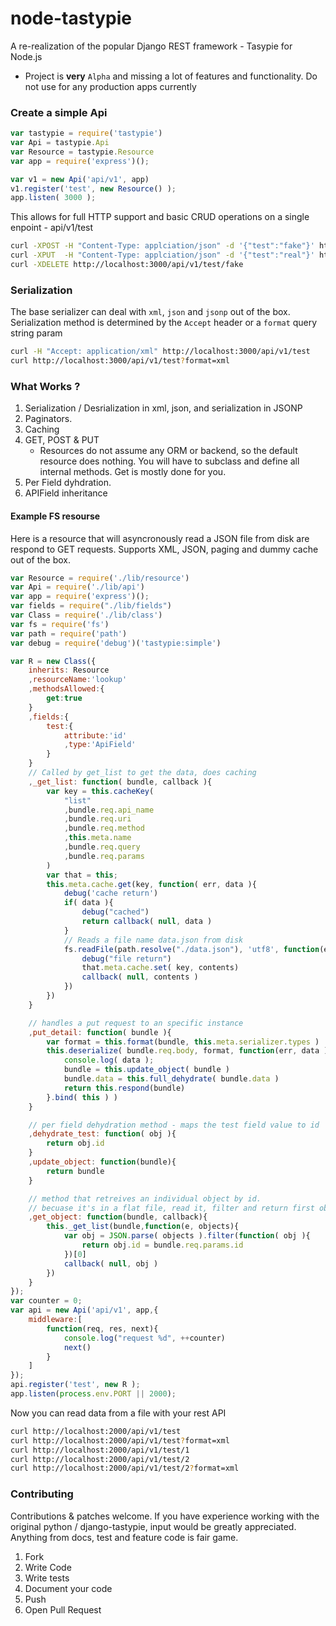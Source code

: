 node-tastypie
=============

A re-realization of the popular Django REST framework - Tasypie for Node.js

* Project is **very** `Alpha` and missing a lot of features and functionality. Do not use for any production apps currently

### Create a simple Api

```js
var tastypie = require('tastypie')
var Api = tastypie.Api
var Resource = tastypie.Resource
var app = require('express')();

var v1 = new Api('api/v1', app)
v1.register('test', new Resource() );
app.listen( 3000 );
```

This allows for full HTTP support and basic CRUD operations on a single enpoint - api/v1/test

```sh
curl -XPOST -H "Content-Type: applciation/json" -d '{"test":"fake"}' http://localhost:3000/api/v1/test
curl -XPUT  -H "Content-Type: applciation/json" -d '{"test":"real"}' http://localhost:3000/api/v1/test
curl -XDELETE http://localhost:3000/api/v1/test/fake
```

### Serialization
The base serializer can deal with `xml`, `json` and `jsonp` out of the box. Serialization method is determined by the `Accept` header or a `format` query string param

```sh
curl -H "Accept: application/xml" http://localhost:3000/api/v1/test
curl http://localhost:3000/api/v1/test?format=xml
```

### What Works ?
1. Serialization / Desrialization in xml, json, and serialization in JSONP
2. Paginators.
3. Caching
4. GET, POST & PUT
	- Resources do not assume any ORM or backend, so the default resource does nothing. You will have to subclass and define all internal methods. Get is mostly done for you.
5. Per Field dyhdration.
6. APIField inheritance

#### Example FS resourse


Here is a resource that will asyncronously read a JSON file from disk are respond to GET requests. Supports XML, JSON, paging and dummy cache out of the box.

```js
var Resource = require('./lib/resource')
var Api = require('./lib/api')
var app = require('express')();
var fields = require("./lib/fields")
var Class = require('./lib/class')
var fs = require('fs')
var path = require('path')
var debug = require('debug')('tastypie:simple')

var R = new Class({
	inherits: Resource
	,resourceName:'lookup'
	,methodsAllowed:{
		get:true
	}
	,fields:{
		test:{ 
			attribute:'id'
			,type:'ApiField'
		} 
	}
	// Called by get_list to get the data, does caching
	,_get_list: function( bundle, callback ){
		var key = this.cacheKey(
			"list"
			,bundle.req.api_name
			,bundle.req.uri
			,bundle.req.method
			,this.meta.name
			,bundle.req.query
			,bundle.req.params
		)
		var that = this;
		this.meta.cache.get(key, function( err, data ){
			debug('cache return')
			if( data ){
				debug("cached")
				return callback( null, data )
			}
			// Reads a file name data.json from disk
			fs.readFile(path.resolve("./data.json"), 'utf8', function(err, contents){
				debug("file return")
				that.meta.cache.set( key, contents)
				callback( null, contents )
			})
		})
	}

	// handles a put request to an specific instance
	,put_detail: function( bundle ){
		var format = this.format(bundle, this.meta.serializer.types )
		this.deserialize( bundle.req.body, format, function(err, data ){
			console.log( data );
			bundle = this.update_object( bundle )
			bundle.data = this.full_dehydrate( bundle.data )
			return this.respond(bundle)
		}.bind( this ) )
	}

	// per field dehydration method - maps the test field value to id
	,dehydrate_test: function( obj ){
		return obj.id
	}
	,update_object: function(bundle){
		return bundle
	}

	// method that retreives an individual object by id.
	// becuase it's in a flat file, read it, filter and return first object
	,get_object: function(bundle, callback){
		this._get_list(bundle,function(e, objects){
			var obj = JSON.parse( objects ).filter(function( obj ){
				return obj.id = bundle.req.params.id
			})[0]
			callback( null, obj )
		})
	}
});
var counter = 0;
var api = new Api('api/v1', app,{
	middleware:[
		function(req, res, next){
			console.log("request %d", ++counter)
			next()
		}
	]
});
api.register('test', new R );
app.listen(process.env.PORT || 2000);
```

Now you can read data from a file with your rest API

```sh
curl http://localhost:2000/api/v1/test
curl http://localhost:2000/api/v1/test?format=xml
curl http://localhost:2000/api/v1/test/1
curl http://localhost:2000/api/v1/test/2
curl http://localhost:2000/api/v1/test/2?format=xml
```

### Contributing

Contributions & patches welcome. If you have experience working with the original python / django-tastypie,  input would be greatly appreciated. Anything from docs, test and feature code is fair game.

1. Fork
2. Write Code
3. Write tests
4. Document your code
6. Push
7. Open Pull Request
